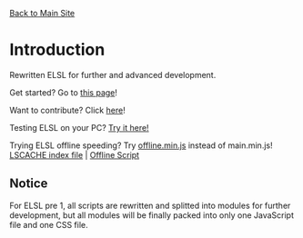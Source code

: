 [Back to Main Site](https://pwcq.ml)

# Introduction
Rewritten ELSL for further and advanced development.

Get started? Go to <a href="https://github.com/webcirque/elsl/blob/master/wiki.mediawiki">this page</a>!

Want to contribute? Click <a href="https://github.com/webcirque/elsl/tree/master">here</a>!

Testing ELSL on your PC? <a href="/imple/">Try it here!</a>

Trying ELSL offline speeding? Try [offline.min.js](/offline.min.js) instead of main.min.js! [LSCACHE index file](/lscache.json) | [Offline Script](/offline.js)

## Notice
For ELSL pre 1, all scripts are rewritten and splitted into modules for further development, but all modules will be finally packed into only one JavaScript file and one CSS file.

